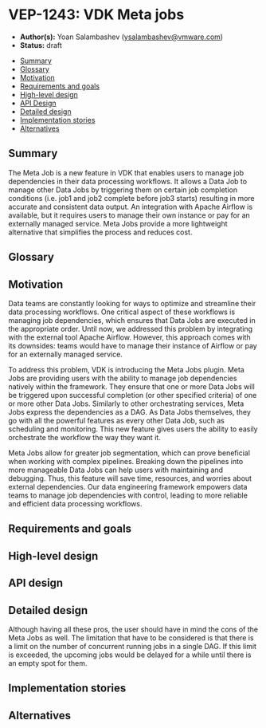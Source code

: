 
# VEP-1243: VDK Meta jobs

* **Author(s):** Yoan Salambashev (ysalambashev@vmware.com)
* **Status:** draft

- [Summary](#summary)
- [Glossary](#glossary)
- [Motivation](#motivation)
- [Requirements and goals](#requirements-and-goals)
- [High-level design](#high-level-design)
- [API Design](#api-design)
- [Detailed design](#detailed-design)
- [Implementation stories](#implementation-stories)
- [Alternatives](#alternatives)

## Summary

<!--
Short summary of the proposal. It will be used as user-focused
documentation such as release notes or a (customer facing) development roadmap.
The tone and content of the `Summary` section should be
useful for a wide audience.
-->

The Meta Job is a new feature in VDK that enables users to manage job dependencies in their data processing workflows.
It allows a Data Job to manage other Data Jobs by triggering them on certain job completion conditions (i.e. job1
and job2 complete before job3 starts) resulting in more accurate and consistent data output. An integration with
Apache Airflow is available, but it requires users to manage their own instance or pay for an externally managed
service. Meta Jobs provide a more lightweight alternative that simplifies the process and reduces cost.

## Glossary
<!--
Optional section which defines terms and abbreviations used in the rest of the document.
-->

## Motivation
<!--
It tells **why** do we need X?
Describe why the change is important and the benefits to users.
Explain the user problem that need to be solved.
-->

Data teams are constantly looking for ways to optimize and streamline their data processing workflows.
One critical aspect of these workflows is managing job dependencies, which ensures that Data Jobs are executed
in the appropriate order. Until now, we addressed this problem
by integrating with the external tool Apache Airflow. However, this approach comes with its downsides: teams would
have to manage their instance of Airflow or pay for an externally managed service.

To address this problem, VDK is introducing the Meta Jobs plugin. Meta Jobs are providing users with the ability
to manage job dependencies natively within the framework. They ensure that one or more Data Jobs will be triggered
upon successful completion (or other specified criteria) of one or more other Data Jobs. Similarly to other
orchestrating services, Meta Jobs express the dependencies as a DAG. As Data Jobs themselves, they go with
all the powerful features as every other Data Job, such as scheduling and monitoring.
This new feature gives users the ability to easily orchestrate the workflow the way they want it.

Meta Jobs allow for greater job segmentation, which can prove beneficial when working with complex
pipelines. Breaking down the pipelines into more manageable Data Jobs can help users with maintaining and debugging.
Thus, this feature will save time, resources, and worries about external dependencies.
Our data engineering framework empowers data teams to manage job dependencies with control, leading to more
reliable and efficient data processing workflows.

## Requirements and goals
<!--
It tells **what** is it trying to achieve?
List the specific goals (functional and nonfunctional requirements)? How will we
know that this has succeeded?

Specify non-goals. Clearly, the list of non-goals can't be exhaustive.
Non-goals are only features, which a contributor can reasonably assume were a goal.
One example is features that were cut during scoping.
-->

## High-level design

<!--
All the rest sections tell **how** are we solving it?

This is where we get down to the specifics of what the proposal actually is.
This should have enough detail that reviewers can understand exactly what
you're proposing, but should not include things like API designs or
implementation. What is the desired outcome and how do we measure success?

Provide a valid UML Component diagram that focuses on the architecture changes
implementing the feature. For more details on how to write UML Component Spec -
see https://en.wikipedia.org/wiki/Component_diagram#External_links.

For every new component on the diagram, explain which goals does it solve.
In this context, a component is any separate software process.

-->


## API design

<!--

Describe the changes and additions to the public API (if there are any).

For all API changes:

Include Swagger URL for HTTP APIs, no matter if the API is RESTful or RPC-like.
PyDoc/Javadoc (or similar) for Python/Java changes.
Explain how does the system handle API violations.
-->


## Detailed design
<!--
Dig deeper into each component. The section can be as long or as short as necessary.
Consider at least the below topics but you do not need to cover those that are not applicable.

### Capacity Estimation and Constraints
    * Cost of data path: CPU cost per-IO, memory footprint, network footprint.
    * Cost of control plane including cost of APIs, expected timeliness from layers above.
### Availability.
    * For example - is it tolerant to failures, What happens when the service stops working
### Performance.
    * Consider performance of data operations for different types of workloads.
       Consider performance of control operations
    * Consider performance under steady state as well under various pathological scenarios,
       e.g., different failure cases, partitioning, recovery.
    * Performance scalability along different dimensions,
       e.g. #objects, network properties (latency, bandwidth), number of data jobs, processed/ingested data, etc.
### Database data model changes
### Telemetry and monitoring changes (new metrics).
### Configuration changes.
### Upgrade / Downgrade Strategy (especially if it might be breaking change).
  * Data migration plan (it needs to be automated or avoided - we should not require user manual actions.)
### Troubleshooting
  * What are possible failure modes.
    * Detection: How can it be detected via metrics?
    * Mitigations: What can be done to stop the bleeding, especially for already
      running user workloads?
    * Diagnostics: What are the useful log messages and their required logging
      levels that could help debug the issue?
    * Testing: Are there any tests for failure mode? If not, describe why._
### Operability
  * What are the SLIs (Service Level Indicators) an operator can use to determine the health of the system.
  * What are the expected SLOs (Service Level Objectives).
### Test Plan
  * Unit tests are expected. But are end to end test necessary. Do we need to extend vdk-heartbeat ?
  * Are there changes in CICD necessary
### Dependencies
  * On what services the feature depends on ? Are there new (external) dependencies added?
### Security and Permissions
  How is access control handled?
  * Is encryption in transport supported and how is it implemented?
  * What data is sensitive within these components? How is this data secured?
      * In-transit?
      * At rest?
      * Is it logged?
  * What secrets are needed by the components? How are these secrets secured and attained?
-->

Although having all these pros, the user should have in mind the cons of the Meta Jobs as well. The limitation that
have to be considered is that there is a limit on the number of concurrent running jobs in a single DAG. If this
limit is exceeded, the upcoming jobs would be delayed for a while until there is an empty spot for them.

## Implementation stories
<!--
Optionally, describe what are the implementation stories (eventually we'd create github issues out of them).
-->

## Alternatives
<!--
Optionally, describe what alternatives has been considered.
Keep it short - if needed link to more detailed research document.
-->
